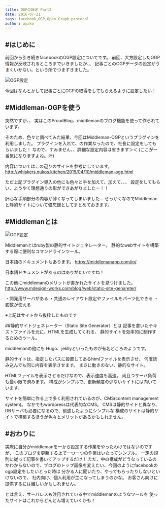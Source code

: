 ```yaml
---
title: OGPの設定 Part2
date: 2016-07-21
tags: facebook,OGP,Open Graph protocol
author: ayako
---
```


#はじめに
---

前回から引き続きfacebookのOGP設定についてです。
前回、大方設定したOGP情報が反映されるところまでいきましたが、、
記事ごとのOGPデータの設定がうまくいかない。という所でつまずきました。

![OGP設定](./2016/0721_facebookSHARE3/OGP_5.png)

今回はなんとかして記事ごとにOGPの取得をしてもらえるように設定したい！


#Middleman-OGPを使う
---
突然ですが、、
実はこのProudBlog、middlemanのブログ機能を使って作られています。

そのため、色々と調べてみた結果、今回はMiddleman-OGPというプラグインを利用しました。
プラグインを入れて、の作業なったので、社長に設定をしてもらいました！
なので、すみません、、詳細な設定内容は省きます＞＜
(ここが一番気になりますよね。汗)

内容についてはこの辺りのサイトを参考にしています。
http://whiskers.nukos.kitchen/2015/04/10/middleman-ogp.html

ただ上記プラグイン導入の他にも色々と手を加えて、加えて、、、
設定をしてもらい、ようやく理想通りの形ができあがりましたー！！

肝心な手順部分の内容が薄くなってしまいました...
せっかくなのでMiddlemanと静的サイトについて備忘録としてまとめておきます。

#Middlemanとは
---

![OGP設定](./2016/0721_facebookSHARE3/middleman_1.png)

Middlemanとはruby製の静的サイトジェネレーター。
静的なwebサイトを構築する際に便利なコマンドラインツール。

日本語のドキュメントもあります。
https://middlemanapp.com/jp/

日本語ドキュメントがあるのはありがたいですね！

この他にmiddlemanのメリットが書かれたサイトを見つけました。
http://www.mdesign-works.com/blog/web/static-site-genareter/

・開発用サーバがある
・共通のレイアウト設定やファイルをパーツ化できる
・変数が使える

※上記はサイトから抜粋したものです


##静的サイトジェネレーター（Static Site Generator）とは
記事を書いたテキストファイルを元に、HTMLを生成してくれる、
静的サイトを効率的に制作するためのツール。

middlemanの他にも
Hugo、jekllyといったものが有名どころのようです。

静的サイトは、指定したパスに設置してあるhtmlファイルを表示させ、
何度読み込んでも同じ内容を表示させます。
まさに動きのない、静的なサイト。

HTMLファイルを表示させるだけなので、表示速度も高速。
尚且つサーバ負荷も最小限で済みます。
構成がシンプルで、更新頻度の少ないサイトには向いています。

サイトを簡単に作る上で多く利用されているのが、CMS(content management system)。
なかでもwordpressは代表的なCMS。
CMSは静的サイトと異なり、DBサーバも必要になるので、前述したようにシンプルな
構成のサイトは静的サイトで構築するほうが色々とメリットがあるかもしれません。

#おわりに
---
実際に自分がmiddlemanを一から設定する作業をやったわけではないのですが、
このブログを更新する上で一つ一つの作業はいたってシンプル。
一定の規則に従って記事を書いてアップするだけ！
ただ、中の構成がどうなっているのかわからないので、ブログのトップ画像を変えたい、今回のようにfacebookのogp設定をしたいとった時は
分かる人に聞いたり、やってもらったりしないといけないので、
社内向け、個人利用が主になってしまうのかな。
お客さん向けに提供するには難しいかもしれません。

とは言え、サーバレスも注目されている中でmiddlemanのようなツールを
使ったサイトはこれからどんどん増えていくかも！







